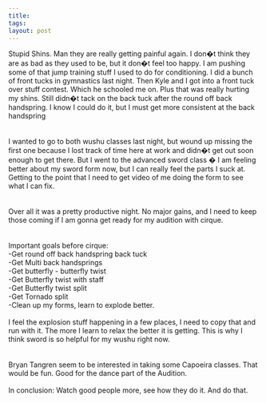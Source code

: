 ```yaml
---
title: 
tags: 
layout: post
---
```

Stupid Shins.  Man they are really getting painful again. I don�t think they are as bad as they used to be, but it don�t feel too happy.  I am pushing some of that jump training stuff I used to do for conditioning.  I did a bunch of front tucks in gymnastics last night.  Then Kyle and I got into a front tuck over stuff contest.  Which he schooled me on.  Plus that was really hurting my shins.  Still didn�t tack on the back tuck after the round off back handspring.  I know I could do it, but I must get more consistent at the back handspring  <br /><br />I wanted to go to both wushu classes last night, but wound up missing the first one because I lost track of time here at work and didn�t get out soon enough to get there.  But I went to the advanced sword class � I am feeling better about my sword form now, but I can really feel the parts I suck at.  Getting to the point that I need to get video of me doing the form to see what I can fix.  <br /><br />Over all it was a pretty productive night.  No major gains, and I need to keep those coming if I am gonna get ready for my audition with cirque.  <br /><br />Important goals before cirque:<br />-Get round off back handspring back tuck<br />-Get Multi back handsprings<br />-Get butterfly - butterfly twist<br />-Get Butterfly twist with staff<br />-Get Butterfly twist split<br />-Get Tornado split<br />-Clean up my forms, learn to explode better.<br /><br />I feel the explosion stuff happening in a few places, I need to copy that and run with it.  The more I learn to relax the better it is getting.  This is why I think sword is so helpful for my wushu right now.  <br /><br />Bryan Tangren seem to be interested in taking some Capoeira classes.  That would be fun.  Good for the dance part of the Audition.<br /><br />In conclusion:  Watch good people more, see how they do it. And do that.
